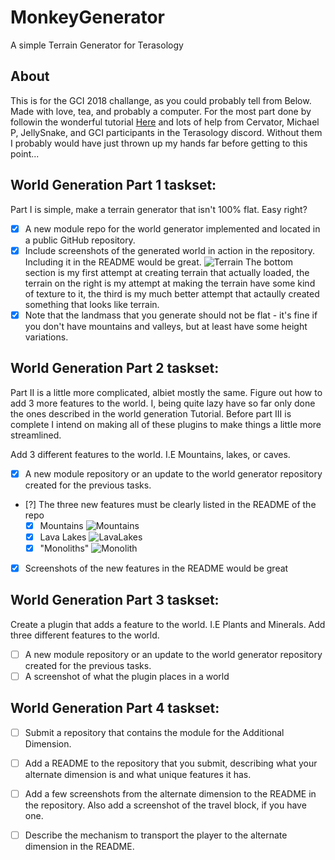 # MonkeyGenerator
A simple Terrain Generator for Terasology


## About

This is for the GCI 2018 challange, as you could probably tell from Below.
Made with love, tea, and probably a computer.
For the most part done by followin the wonderful tutorial [Here](https://github.com/Terasology/TutorialWorldGeneration/wiki) and lots of help from Cervator, Michael P, JellySnake, and GCI participants in the Terasology discord. Without them I probably would have just thrown up my hands far before getting to this point...

## World Generation Part 1 taskset:

Part I is simple, make a terrain generator that isn't 100% flat. Easy right?


- [x] A new module repo for the world generator implemented and located in a public GitHub repository.
- [x] Include screenshots of the generated world in action in the repository. Including it in the README would be great.
  ![Terrain](https://github.com/StripedMonkey/MonkeyGenerator/wiki/Examples.png "Something I've done")
  The bottom section is my first attempt at creating terrain that actually loaded, the terrain on the right is my attempt at making the terrain have some kind of texture to it, the third is my much better attempt that actaully created something that looks like terrain.
- [x] Note that the landmass that you generate should not be flat - it's fine if you don't have mountains and valleys, but at least have some height variations.

## World Generation Part 2 taskset:

Part II is a little more complicated, albiet mostly the same. Figure out how to add 3 more features to the world. I, being quite lazy have so far only done the ones described in the world generation Tutorial. Before part III is complete I intend on making all of these plugins to make things a little more streamlined.

Add 3 different features to the world. I.E Mountains, lakes, or caves.
- [X] A new module repository or an update to the world generator repository created for the previous tasks.
- [?] The three new features must be clearly listed in the README of the repo
	-[X] Mountains
	![Mountains](https://github.com/StripedMonkey/MonkeyGenerator/wiki/Mountains.png)
	-[X] Lava Lakes
	![LavaLakes](https://github.com/StripedMonkey/MonkeyGenerator/wiki/LavaLakes.png)
	-[X] "Monoliths"
	![Monolith](https://github.com/StripedMonkey/MonkeyGenerator/wiki/Monoliths.png "I mean, not really but just go with it")
- [X] Screenshots of the new features in the README would be great

## World Generation Part 3 taskset:
Create a plugin that adds a feature to the world. I.E Plants and Minerals.
Add three different features to the world.
- [ ] A new module repository or an update to the world generator repository created for the previous tasks.
- [ ] A screenshot of what the plugin places in a world

## World Generation Part 4 taskset:


- [ ] Submit a repository that contains the module for the Additional Dimension.
- [ ] Add a README to the repository that you submit, describing what your alternate dimension is and what unique features it has.
- [ ] Add a few screenshots from the alternate dimension to the README in the repository. Also add a screenshot of the travel block, if you have one.
- [ ] Describe the mechanism to transport the player to the alternate dimension in the README.

